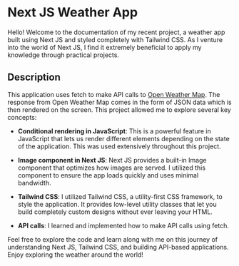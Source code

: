 # Next JS Weather App

Hello! Welcome to the documentation of my recent project, a weather app built using Next JS and styled completely with Tailwind CSS. As I venture into the world of Next JS, I find it extremely beneficial to apply my knowledge through practical projects.

## Description

This application uses fetch to make API calls to [Open Weather Map](https://openweathermap.org/). The response from Open Weather Map comes in the form of JSON data which is then rendered on the screen. This project allowed me to explore several key concepts:

- **Conditional rendering in JavaScript**: This is a powerful feature in JavaScript that lets us render different elements depending on the state of the application. This was used extensively throughout this project.

- **Image component in Next JS**: Next JS provides a built-in Image component that optimizes how images are served. I utilized this component to ensure the app loads quickly and uses minimal bandwidth.

- **Tailwind CSS**: I utilized Tailwind CSS, a utility-first CSS framework, to style the application. It provides low-level utility classes that let you build completely custom designs without ever leaving your HTML.

- **API calls**: I learned and implemented how to make API calls using fetch.

Feel free to explore the code and learn along with me on this journey of understanding Next JS, Tailwind CSS, and building API-based applications. Enjoy exploring the weather around the world!
